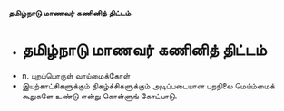 **தமிழ்நாடு மாணவர் கணினித் திட்டம்**
- # தமிழ்நாடு மாணவர் கணினித் திட்டம்
- n. புறப்பொருள் வாய்மைக்கோள்
- இயற்காட்சிகளுக்கும் நிகழ்ச்சிகளுக்கும் அடிப்படையான புறநிலை மெய்ம்மைக் கூறுகளே உண்டு என்று கொள்ளுங் கோட்பாடு.

